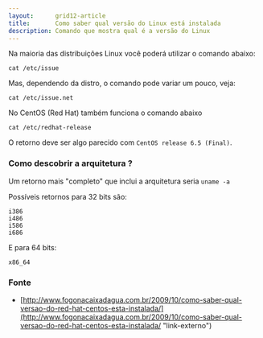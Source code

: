 ```yaml
---
layout:      grid12-article
title:       Como saber qual versão do Linux está instalada
description: Comando que mostra qual é a versão do Linux
---
```


Na maioria das distribuições Linux você poderá utilizar o comando abaixo:

    cat /etc/issue

Mas, dependendo da distro, o comando pode variar um pouco, veja:

    cat /etc/issue.net


No CentOS (Red Hat) também funciona o comando abaixo

    cat /etc/redhat-release

O retorno deve ser algo parecido com `CentOS release 6.5 (Final)`.



### Como descobrir a arquitetura ?

Um retorno mais "completo" que inclui a arquitetura seria `uname -a`

Possíveis retornos para 32 bits são:

    i386
    i486
    i586
    i686 

E para 64 bits:

    x86_64 

### Fonte

- [http://www.fogonacaixadagua.com.br/2009/10/como-saber-qual-versao-do-red-hat-centos-esta-instalada/](http://www.fogonacaixadagua.com.br/2009/10/como-saber-qual-versao-do-red-hat-centos-esta-instalada/ "link-externo")
    